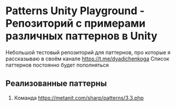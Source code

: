 # Patterns Unity Playground - Репозиторий с примерами различных паттернов в Unity

Небольшой тестовый репозиторий для паттернов, про которые я рассказываю в своём канале https://t.me/dyadichenkoga 
Список паттернов постоянно будет пополняться

## Реализованные паттерны

1. Команда https://metanit.com/sharp/patterns/3.3.php
